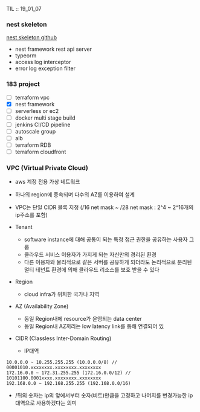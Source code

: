 TIL :: 19_01_07

### nest skeleton
[nest skeleton github](https://github.com/dev-chulbuji/nest_skeleton)

- nest framework rest api server
- typeorm
- access log interceptor
- error log exception filter


### 183 project
- [ ] terraform vpc 
- [x] nest framework
- [ ] serverless or ec2
- [ ] docker multi stage build
- [ ] jenkins CI/CD pipeline
- [ ] autoscale group
- [ ] alb
- [ ] terraform RDB
- [ ] terraform cloudfront

### VPC (Virtual Private Cloud)
- aws 계정 전용 가상 네트워크
- 하나의 region에 종속되며 다수의 AZ를 이용하여 설계
- VPC는 단일 CIDR 블록 지정 (/16 net mask ~ /28 net mask : 2^4 ~ 2^16개의 ip주소를 포함) 
- Tenant
  - software instance에 대해 공통이 되는 특정 접근 권한을 공유하는 사용자 그룹
  - 클라우드 서비스 이용자가 가지게 되는 자신만의 경리된 환경
  - 다른 이용자와 물리적으로 같은 서버를 공유하게 되더라도 논리적으로 분리된 멀티 테넌트 환경에 의해 클라우드 리소스를 보호 받을 수 있다
  
- Region
  - cloud infra가 위치한 국가나 지역
  
  
- AZ (Availability Zone)
  - 동일 Region내에 resource가 운영되는 data center
  - 동일 Region내 AZ끼리는 low latency link를 통해 연결되어 있
  
- CIDR (Classless Inter-Domain Routing)
  - IP대역
```
10.0.0.0 ~ 10.255.255.255 (10.0.0.0/8) // 00001010.xxxxxxxx.xxxxxxxx.xxxxxxxx
172.16.0.0 ~ 172.31.255.255 (172.16.0.0/12) // 10101100.0001xxxx.xxxxxxxx.xxxxxxxx
192.168.0.0 ~ 192.168.255.255 (192.168.0.0/16)
```
  - /뒤의 숫자는 ip의 앞에서부터 숫자(비트)만큼을 고정하고 나머지를 변경가능한 ip 대역으로 사용하겠다는 의미
  
  
  
